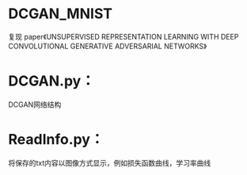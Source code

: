 # DCGAN_MNIST
复现 paper《UNSUPERVISED REPRESENTATION LEARNING WITH DEEP CONVOLUTIONAL GENERATIVE ADVERSARIAL NETWORKS》

# DCGAN.py：
DCGAN网络结构

# ReadInfo.py：
将保存的txt内容以图像方式显示，例如损失函数曲线，学习率曲线


